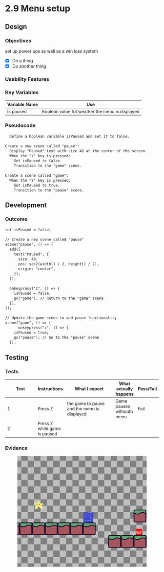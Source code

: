 # 2.9 Menu setup

## Design

### Objectives

set up power ups as well as a win loss system

* [x] Do a thing
* [x] Do another thing

### Usability Features

### Key Variables

| Variable Name | Use                                             |
| ------------- | ----------------------------------------------- |
| Is paused     | Boolean value fot weather the menu is displayed |

### Pseudocode

```
  Define a boolean variable isPaused and set it to false.

Create a new scene called "pause":
  Display "Paused" text with size 48 at the center of the screen.
  When the "z" key is pressed:
    Set isPaused to false.
    Transition to the "game" scene.

Create a scene called "game":
  When the "z" key is pressed:
    Set isPaused to true.
    Transition to the "pause" scene.
```

## Development&#x20;

### Outcome

```
let isPaused = false;

// Create a new scene called "pause"
scene("pause", () => {
  add([
    text("Paused", {
      size: 48,
      pos: vec2(width() / 2, height() / 2),
      origin: "center",
    }),
  ]);

  onkeypress("z", () => {
    isPaused = false;
    go("game"); // Return to the "game" scene
  });
});

// Update the game scene to add pause functionality
scene("game", () => {
      onkeypress("z", () => {
    isPaused = true;
    go("pause"); // Go to the "pause" scene
  });
```



## Testing



### Tests

<table data-full-width="true"><thead><tr><th width="136">Test</th><th>Instructions</th><th width="216">What I expect</th><th>What actually happens</th><th>Pass/Fail</th></tr></thead><tbody><tr><td>1</td><td>Press Z</td><td>the game to pause and the menu is displayed</td><td>Game pauses withouth menu</td><td>Fail</td></tr><tr><td>2 </td><td>Press Z while game is paused</td><td></td><td></td><td></td></tr></tbody></table>

### Evidence

<figure><img src="../.gitbook/assets/image (1).png" alt=""><figcaption></figcaption></figure>

